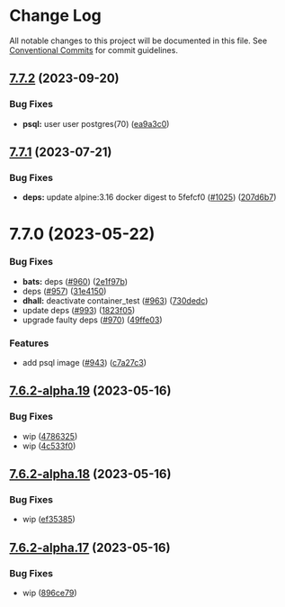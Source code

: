 # Change Log

All notable changes to this project will be documented in this file.
See [Conventional Commits](https://conventionalcommits.org) for commit guidelines.

## [7.7.2](https://github.com/SocialGouv/docker/compare/psql@7.7.1...psql@7.7.2) (2023-09-20)


### Bug Fixes

* **psql:** user user postgres(70) ([ea9a3c0](https://github.com/SocialGouv/docker/commit/ea9a3c032b171ac2a5b70dea6d337a56e1cd3c0b))





## [7.7.1](https://github.com/SocialGouv/docker/compare/psql@7.7.0...psql@7.7.1) (2023-07-21)


### Bug Fixes

* **deps:** update alpine:3.16 docker digest to 5fefcf0 ([#1025](https://github.com/SocialGouv/docker/issues/1025)) ([207d6b7](https://github.com/SocialGouv/docker/commit/207d6b7c5d3a3f75c71172819c9b86b4c73d00d1))





# 7.7.0 (2023-05-22)


### Bug Fixes

* **bats:** deps ([#960](https://github.com/SocialGouv/docker/issues/960)) ([2e1f97b](https://github.com/SocialGouv/docker/commit/2e1f97b1df633049a13918a6a08a8813b9f45248))
* deps ([#957](https://github.com/SocialGouv/docker/issues/957)) ([31e4150](https://github.com/SocialGouv/docker/commit/31e4150ba1a668edf2bf83b4986b70ba6d09bb6b))
* **dhall:** deactivate container_test ([#963](https://github.com/SocialGouv/docker/issues/963)) ([730dedc](https://github.com/SocialGouv/docker/commit/730dedc867620de68d50e069514e7b7ed7e657f9))
* update deps ([#993](https://github.com/SocialGouv/docker/issues/993)) ([1823f05](https://github.com/SocialGouv/docker/commit/1823f05eab5482315c0d1e3ec5aa3980b086febf))
* upgrade faulty deps ([#970](https://github.com/SocialGouv/docker/issues/970)) ([49ffe03](https://github.com/SocialGouv/docker/commit/49ffe03f424d6bf91f4b20d3a143ff95602fe11b))


### Features

* add psql image ([#943](https://github.com/SocialGouv/docker/issues/943)) ([c7a27c3](https://github.com/SocialGouv/docker/commit/c7a27c301c7de13fc8a98dfb3042ab5c275e8fc8))





## [7.6.2-alpha.19](https://github.com/SocialGouv/docker/compare/psql@7.6.2-alpha.18...psql@7.6.2-alpha.19) (2023-05-16)


### Bug Fixes

* wip ([4786325](https://github.com/SocialGouv/docker/commit/47863252d82b7718cc8f0369c4327c71306b696a))
* wip ([4c533f0](https://github.com/SocialGouv/docker/commit/4c533f0156fab9f2ad0da0cfc0fe9ed9e1da8591))





## [7.6.2-alpha.18](https://github.com/SocialGouv/docker/compare/psql@7.6.2-alpha.17...psql@7.6.2-alpha.18) (2023-05-16)


### Bug Fixes

* wip ([ef35385](https://github.com/SocialGouv/docker/commit/ef353850d4aee1b37cb3035991967d3b6cfd2031))





## [7.6.2-alpha.17](https://github.com/SocialGouv/docker/compare/psql@7.6.2-alpha.16...psql@7.6.2-alpha.17) (2023-05-16)


### Bug Fixes

* wip ([896ce79](https://github.com/SocialGouv/docker/commit/896ce7988eba5b9e15083eb9deb7503d2990ac90))
